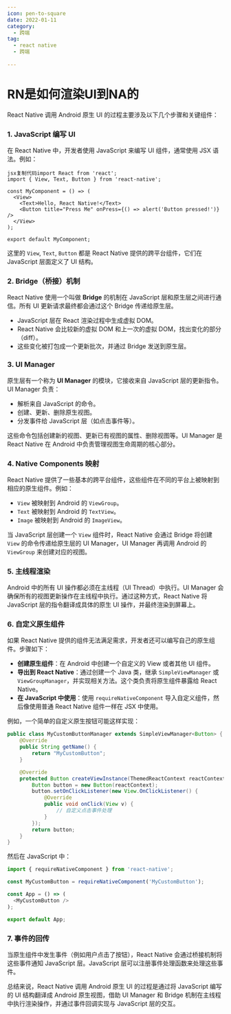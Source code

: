 ```yaml
---
icon: pen-to-square
date: 2022-01-11
category:
  - 跨端
tag:
  - react native
  - 跨端
  
---
```

# RN是如何渲染UI到NA的

React Native 调用 Android 原生 UI 的过程主要涉及以下几个步骤和关键组件：

### 1. **JavaScript 编写 UI**

在 React Native 中，开发者使用 JavaScript 来编写 UI 组件，通常使用 JSX 语法。例如：

```
jsx复制代码import React from 'react';
import { View, Text, Button } from 'react-native';

const MyComponent = () => (
  <View>
    <Text>Hello, React Native!</Text>
    <Button title="Press Me" onPress={() => alert('Button pressed!')} />
  </View>
);

export default MyComponent;
```

这里的 `View`, `Text`, `Button` 都是 React Native 提供的跨平台组件，它们在 JavaScript 层面定义了 UI 结构。

### 2. **Bridge（桥接）机制**

React Native 使用一个叫做 **Bridge** 的机制在 JavaScript 层和原生层之间进行通信。所有 UI 更新请求最终都会通过这个 Bridge 传递给原生层。

- JavaScript 层在 React 渲染过程中生成虚拟 DOM。
- React Native 会比较新的虚拟 DOM 和上一次的虚拟 DOM，找出变化的部分（diff）。
- 这些变化被打包成一个更新批次，并通过 Bridge 发送到原生层。

### 3. **UI Manager**

原生层有一个称为 **UI Manager** 的模块，它接收来自 JavaScript 层的更新指令。UI Manager 负责：

- 解析来自 JavaScript 的命令。
- 创建、更新、删除原生视图。
- 分发事件给 JavaScript 层（如点击事件等）。

这些命令包括创建新的视图、更新已有视图的属性、删除视图等。UI Manager 是 React Native 在 Android 中负责管理视图生命周期的核心部分。

### 4. **Native Components 映射**

React Native 提供了一些基本的跨平台组件，这些组件在不同的平台上被映射到相应的原生组件。例如：

- `View` 被映射到 Android 的 `ViewGroup`。
- `Text` 被映射到 Android 的 `TextView`。
- `Image` 被映射到 Android 的 `ImageView`。

当 JavaScript 层创建一个 `View` 组件时，React Native 会通过 Bridge 将创建 `View` 的命令传递给原生层的 UI Manager，UI Manager 再调用 Android 的 `ViewGroup` 来创建对应的视图。

### 5. **主线程渲染**

Android 中的所有 UI 操作都必须在主线程（UI Thread）中执行。UI Manager 会确保所有的视图更新操作在主线程中执行。通过这种方式，React Native 将 JavaScript 层的指令翻译成具体的原生 UI 操作，并最终渲染到屏幕上。

### 6. **自定义原生组件**

如果 React Native 提供的组件无法满足需求，开发者还可以编写自己的原生组件。步骤如下：

- **创建原生组件**：在 Android 中创建一个自定义的 View 或者其他 UI 组件。
- **导出到 React Native**：通过创建一个 Java 类，继承 `SimpleViewManager` 或 `ViewGroupManager`，并实现相关方法。这个类负责将原生组件暴露给 React Native。
- **在 JavaScript 中使用**：使用 `requireNativeComponent` 导入自定义组件，然后像使用普通 React Native 组件一样在 JSX 中使用。

例如，一个简单的自定义原生按钮可能这样实现：

```java
public class MyCustomButtonManager extends SimpleViewManager<Button> {
    @Override
    public String getName() {
        return "MyCustomButton";
    }

    @Override
    protected Button createViewInstance(ThemedReactContext reactContext) {
        Button button = new Button(reactContext);
        button.setOnClickListener(new View.OnClickListener() {
            @Override
            public void onClick(View v) {
                // 自定义点击事件处理
            }
        });
        return button;
    }
}
```

然后在 JavaScript 中：

```js
import { requireNativeComponent } from 'react-native';

const MyCustomButton = requireNativeComponent('MyCustomButton');

const App = () => (
  <MyCustomButton />
);

export default App;
```

### 7. **事件的回传**

当原生组件中发生事件（例如用户点击了按钮），React Native 会通过桥接机制将这些事件通知 JavaScript 层。JavaScript 层可以注册事件处理函数来处理这些事件。

总结来说，React Native 调用 Android 原生 UI 的过程是通过将 JavaScript 编写的 UI 结构翻译成 Android 原生视图，借助 UI Manager 和 Bridge 机制在主线程中执行渲染操作，并通过事件回调实现与 JavaScript 层的交互。